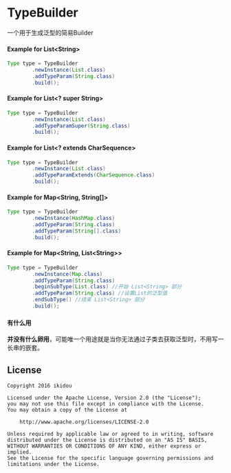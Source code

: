 # TypeBuilder

一个用于生成泛型的简易Builder

#### Example for List&lt;String&gt;
```java
Type type = TypeBuilder
        .newInstance(List.class)
        .addTypeParam(String.class)
        .build();
```

#### Example for List&lt;? super String&gt;
```java
Type type = TypeBuilder
        .newInstance(List.class)
        .addTypeParamSuper(String.class)
        .build();
```

#### Example for List&lt;? extends CharSequence&gt;
```java
Type type = TypeBuilder
        .newInstance(List.class)
        .addTypeParamExtends(CharSequence.class)
        .build();
```

#### Example for Map&lt;String, String[]&gt;
```java
Type type = TypeBuilder
        .newInstance(HashMap.class)
        .addTypeParam(String.class)
        .addTypeParam(String[].class)
        .build();
```

#### Example for Map&lt;String, List&lt;String&gt;&gt;
```java
Type type = TypeBuilder
        .newInstance(Map.class)
        .addTypeParam(String.class)
        .beginSubType(List.class) //开始 List<String> 部分
        .addTypeParam(String.class) //设置List的泛型值
        .endSubType() //结束 List<String> 部分
        .build();
```

#### 有什么用
**并没有什么卵用**，可能唯一个用途就是当你无法通过子类去获取泛型时，不用写一长串的嵌套。

License
-------
    Copyright 2016 ikidou

    Licensed under the Apache License, Version 2.0 (the "License");
    you may not use this file except in compliance with the License.
    You may obtain a copy of the License at

        http://www.apache.org/licenses/LICENSE-2.0

    Unless required by applicable law or agreed to in writing, software
    distributed under the License is distributed on an "AS IS" BASIS,
    WITHOUT WARRANTIES OR CONDITIONS OF ANY KIND, either express or implied.
    See the License for the specific language governing permissions and
    limitations under the License.
